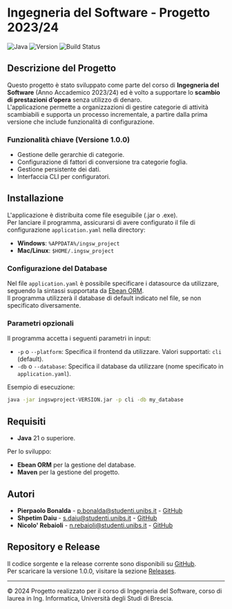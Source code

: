 # Ingegneria del Software - Progetto 2023/24

![Java](https://img.shields.io/badge/language-Java-brightgreen)
![Version](https://img.shields.io/badge/version-1.2.0-blue)
![Build Status](https://img.shields.io/github/actions/workflow/status/Samurai016/ingswproject/build.yml)

## Descrizione del Progetto

Questo progetto è stato sviluppato come parte del corso di **Ingegneria del Software** (Anno Accademico 2023/24) ed è volto a supportare lo **scambio di prestazioni d’opera** senza utilizzo di denaro.  
L'applicazione permette a organizzazioni di gestire categorie di attività scambiabili e supporta un processo incrementale, a partire dalla prima versione che include funzionalità di configurazione.

### Funzionalità chiave (Versione 1.0.0)
- Gestione delle gerarchie di categorie.
- Configurazione di fattori di conversione tra categorie foglia.
- Gestione persistente dei dati.
- Interfaccia CLI per configuratori.

## Installazione

L'applicazione è distribuita come file eseguibile (.jar o .exe).  
Per lanciare il programma, assicurarsi di avere configurato il file di configurazione `application.yaml` nella directory:
- **Windows**: `%APPDATA%/ingsw_project`
- **Mac/Linux**: `$HOME/.ingsw_project`

### Configurazione del Database
Nel file `application.yaml` è possibile specificare i datasource da utilizzare, seguendo la sintassi supportata da [Ebean ORM](https://ebean.io/docs).  
Il programma utilizzerà il database di default indicato nel file, se non specificato diversamente.

### Parametri opzionali
Il programma accetta i seguenti parametri in input:
- `-p` o `--platform`: Specifica il frontend da utilizzare. Valori supportati: `cli` (default).
- `-db` o `--database`: Specifica il database da utilizzare (nome specificato in `application.yaml`).

Esempio di esecuzione:
```bash
java -jar ingswproject-VERSION.jar -p cli -db my_database
```

## Requisiti

- **Java** 21 o superiore.
 
Per lo sviluppo:
- **Ebean ORM** per la gestione del database.
- **Maven** per la gestione del progetto.

## Autori

- **Pierpaolo Bonalda** - [p.bonalda@studenti.unibs.it](mailto:p.bonalda@studenti.unibs.it) - [GitHub](https://github.com/PierpaoloBonalda)
- **Shpetim Daiu** - [s.daiu@studenti.unibs.it](mailto:s.daiu@studenti.unibs.it) - [GitHub](https://github.com/shpetimdaiu)
- **Nicolo' Rebaioli** - [n.rebaioli@studenti.unibs.it](mailto:n.rebaioli@studenti.unibs.it) - [GitHub](https://github.com/Samurai016)

## Repository e Release

Il codice sorgente e la release corrente sono disponibili su [GitHub](https://github.com/Samurai016/ingswproject).  
Per scaricare la versione 1.0.0, visitare la sezione [Releases](https://github.com/Samurai016/ingswproject/releases).

---

© 2024 Progetto realizzato per il corso di Ingegneria del Software, corso di laurea in Ing. Informatica, Università degli Studi di Brescia.
